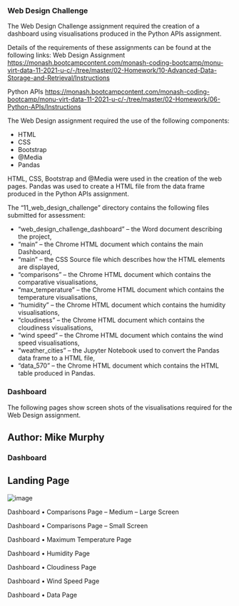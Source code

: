 ### Web Design Challenge

The Web Design Challenge assignment required the creation of a dashboard using visualisations produced in the Python APIs assignment. 

Details of the requirements of these assignments can be found at the following links: 
 Web Design Assignment 
 https://monash.bootcampcontent.com/monash-coding-bootcamp/monu-virt-data-11-2021-u-c/-/tree/master/02-Homework/10-Advanced-Data-Storage-and-Retrieval/Instructions

 Python APIs 
 https://monash.bootcampcontent.com/monash-coding-bootcamp/monu-virt-data-11-2021-u-c/-/tree/master/02-Homework/06-Python-APIs/Instructions

 The Web Design assignment required the use of the following components:
* HTML 
* CSS
* Bootstrap
* @Media
* Pandas 

HTML, CSS, Bootstrap and @Media were used in the creation of the web pages. 
Pandas was used to create a HTML file from the data frame produced in the Python APIs assignment. 

The “11_web_design_challenge” directory contains the following files submitted for assessment:
* “web_design_challenge_dashboard” – the Word document describing the project,
* “main” – the Chrome HTML document which contains  the main Dashboard,
* “main” – the CSS Source file which describes how the HTML elements are displayed,
* “comparisons” – the Chrome HTML document which contains the comparative visualisations,
* “max_temperature” – the Chrome HTML document which contains the temperature  visualisations,
* “humidity” – the Chrome HTML document which contains the humidity visualisations,
* “cloudiness” – the Chrome HTML document which contains the cloudiness visualisations,
* “wind speed” – the Chrome HTML document which contains the wind speed visualisations,
* “weather_cities” – the Jupyter Notebook used to convert the Pandas data frame to a HTML file,
* “data_570” – the Chrome HTML document which contains the HTML table produced in Pandas. 

### Dashboard 

The following pages show screen shots of the visualisations required for the Web Design assignment. 













## Author: Mike Murphy 

### Dashboard
## Landing Page
![image](https://user-images.githubusercontent.com/89948865/152234877-a142e331-1ab6-47a4-b9f7-f52fee785215.png)
 
Dashboard
•	Comparisons Page – Medium – Large Screen
 
Dashboard
•	Comparisons Page – Small Screen
 
Dashboard
•	Maximum Temperature Page
 
Dashboard
•	Humidity Page
 
Dashboard
•	Cloudiness Page
 
Dashboard
•	Wind Speed Page
 
Dashboard
•	Data Page
 


